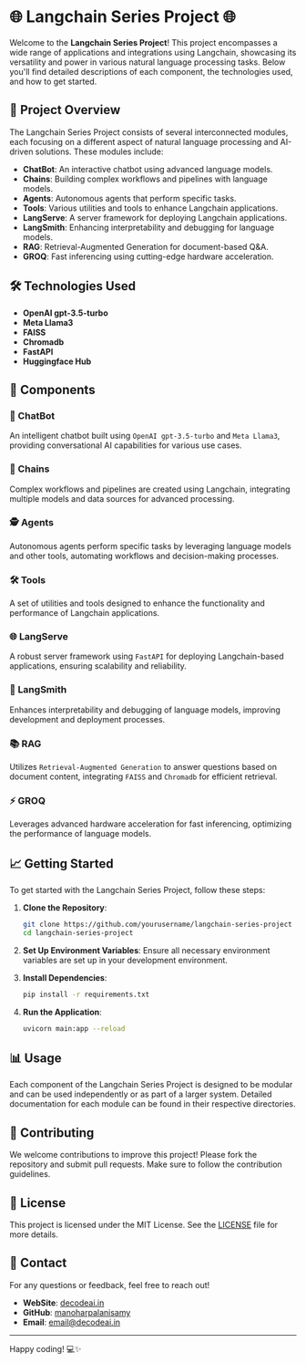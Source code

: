 # 🌐 Langchain Series Project 🌐

Welcome to the **Langchain Series Project**! This project encompasses a wide range of applications and integrations using Langchain, showcasing its versatility and power in various natural language processing tasks. Below you'll find detailed descriptions of each component, the technologies used, and how to get started.

## 📜 Project Overview

The Langchain Series Project consists of several interconnected modules, each focusing on a different aspect of natural language processing and AI-driven solutions. These modules include:

- **ChatBot**: An interactive chatbot using advanced language models.
- **Chains**: Building complex workflows and pipelines with language models.
- **Agents**: Autonomous agents that perform specific tasks.
- **Tools**: Various utilities and tools to enhance Langchain applications.
- **LangServe**: A server framework for deploying Langchain applications.
- **LangSmith**: Enhancing interpretability and debugging for language models.
- **RAG**: Retrieval-Augmented Generation for document-based Q&A.
- **GROQ**: Fast inferencing using cutting-edge hardware acceleration.

## 🛠️ Technologies Used

- **OpenAI gpt-3.5-turbo**
- **Meta Llama3**
- **FAISS**
- **Chromadb**
- **FastAPI**
- **Huggingface Hub**

## 🚀 Components

### 🤖 ChatBot

An intelligent chatbot built using `OpenAI gpt-3.5-turbo` and `Meta Llama3`, providing conversational AI capabilities for various use cases.

### 🔗 Chains

Complex workflows and pipelines are created using Langchain, integrating multiple models and data sources for advanced processing.

### 🕵️ Agents

Autonomous agents perform specific tasks by leveraging language models and other tools, automating workflows and decision-making processes.

### 🛠️ Tools

A set of utilities and tools designed to enhance the functionality and performance of Langchain applications.

### 🌐 LangServe

A robust server framework using `FastAPI` for deploying Langchain-based applications, ensuring scalability and reliability.

### 🧠 LangSmith

Enhances interpretability and debugging of language models, improving development and deployment processes.

### 📚 RAG

Utilizes `Retrieval-Augmented Generation` to answer questions based on document content, integrating `FAISS` and `Chromadb` for efficient retrieval.

### ⚡ GROQ

Leverages advanced hardware acceleration for fast inferencing, optimizing the performance of language models.

## 📈 Getting Started

To get started with the Langchain Series Project, follow these steps:

1. **Clone the Repository**:
    ```bash
    git clone https://github.com/yourusername/langchain-series-project
    cd langchain-series-project
    ```

2. **Set Up Environment Variables**:
    Ensure all necessary environment variables are set up in your development environment.

3. **Install Dependencies**:
    ```bash
    pip install -r requirements.txt
    ```

4. **Run the Application**:
    ```bash
    uvicorn main:app --reload
    ```

## 📊 Usage

Each component of the Langchain Series Project is designed to be modular and can be used independently or as part of a larger system. Detailed documentation for each module can be found in their respective directories.

## 🤝 Contributing

We welcome contributions to improve this project! Please fork the repository and submit pull requests. Make sure to follow the contribution guidelines.

## 📝 License

This project is licensed under the MIT License. See the [LICENSE](./LICENSE) file for more details.

## 📧 Contact

For any questions or feedback, feel free to reach out!

- **WebSite**: [decodeai.in](https://decodeai.in)
- **GitHub**: [manoharpalanisamy](https://github.com/manoharpalanisamy)
- **Email**: [email@decodeai.in](mailto:email@decodeai.in)

---

Happy coding! 💻✨
